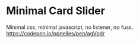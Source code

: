 # Minimal Card Slider
Minimal css, minimal javascript, no listener, no fuss.
https://codepen.io/ppnelles/pen/agVqdr

